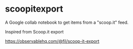 # scoopitexport

A Google collab notebook to get items from a "scoop.it" feed.

Inspired from Scoop.it export

https://observablehq.com/@fil/scoop-it-export
